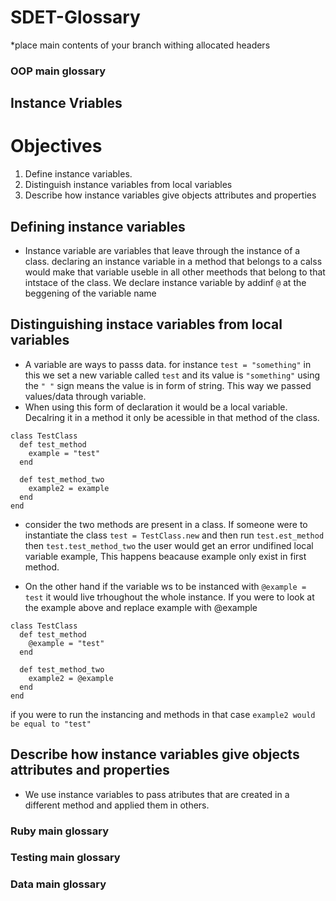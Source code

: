 # SDET-Glossary
 
*place main contents of your branch withing allocated headers
 
### OOP main glossary
 
## Instance Vriables

# Objectives
1. Define instance variables.
2. Distinguish instance variables from local variables
3. Describe how instance variables give objects attributes and properties

## Defining instance variables
* Instance variable are variables that leave through the instance of a class. declaring an instance variable in a method that belongs to a calss would make that variable useble in all other meethods that belong to that intstace of the class. We declare instance variable by addinf ```@``` at the beggening of the variable name

## Distinguishing instace variables from local variables
* A variable are ways to passs data. for instance ```test = "something"``` in this we set a new variable called ```test``` and its value is ```"something"``` using the ```" "``` sign means the value is in form of string. This way we passed values/data through variable. 
* When using this form of declaration it would be a local variable. Decalring it in a method it only be acessible in that method of the class.
```
class TestClass
  def test_method
    example = "test"
  end

  def test_method_two
    example2 = example
  end
end
```
* consider the two methods are present in a class. If someone were to instantiate the class ```test = TestClass.new``` and then run ```test.est_method``` then ```test.test_method_two``` the user would get an error undifined local variable example, This happens beacause example only exist in first method.

* On the other hand if the variable ws to be instanced with ```@example = test``` it would live trhoughout the whole instance. If you were to look at the example above and replace example with @example
```
class TestClass
  def test_method
    @example = "test"
  end

  def test_method_two
    example2 = @example
  end
end
```
if you were to run the instancing and methods in that case ```example2 would be equal to "test"```

## Describe how instance variables give objects attributes and properties
* We use instance variables to pass atributes that are created in a different method and applied them in others.

### Ruby main glossary
 
### Testing main glossary
 
### Data main glossary